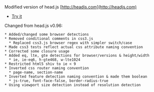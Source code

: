 Modified version of head.js [http://headjs.com](http://headjs.com)


* [Try it](http://itechnology.github.com/headjs/)

Changed from head.js v0.96:

    * Added/changed some browser detections
    * Removed conditional comments in css3.js
      * Replaced css3.js browser regex with simpler switch/case
    * Made css3 tests reflect actual css attribute naming convention
    * Corrected some closure usage
    * Added eq, lte, gte detections for browser/versions & height/width
      * ie, ie-eq6, h-gte468, w-lte1024
    * Restricted html5 shiv to ie < 9
    * Inverted css router naming convention
      * page-name, section-name
    * Inverted feature detection naming convention & made them boolean
      * js-true, font-face-false, border-radius-true
    * Using viewport size detection instead of resolution detection
